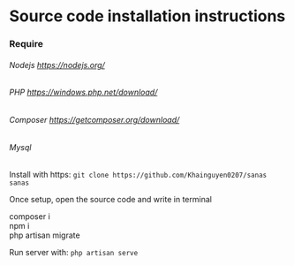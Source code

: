 # Source code installation instructions

### Require
###### Nodejs https://nodejs.org/
###### PHP https://windows.php.net/download/
###### Composer https://getcomposer.org/download/
###### Mysql



Install with https: ```git clone https://github.com/Khainguyen0207/sanas sanas```

Once setup, open the source code and write in terminal

composer i <br>
npm i <br>
php artisan migrate <br>

Run server with:  ```php artisan serve```
